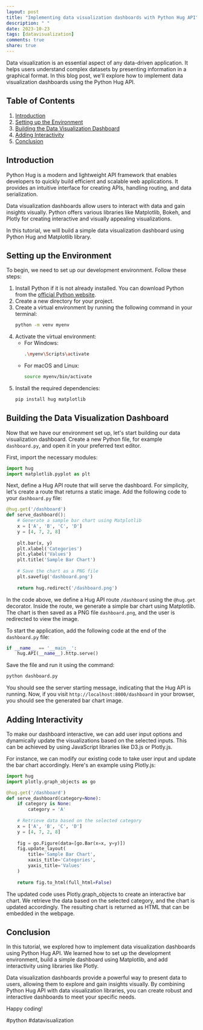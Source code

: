 ```yaml
---
layout: post
title: "Implementing data visualization dashboards with Python Hug API"
description: " "
date: 2023-10-23
tags: [datavisualization]
comments: true
share: true
---
```


Data visualization is an essential aspect of any data-driven application. It helps users understand complex datasets by presenting information in a graphical format. In this blog post, we'll explore how to implement data visualization dashboards using the Python Hug API.

## Table of Contents
1. [Introduction](#introduction)
2. [Setting up the Environment](#setting-up-the-environment)
3. [Building the Data Visualization Dashboard](#building-the-data-visualization-dashboard)
4. [Adding Interactivity](#adding-interactivity)
5. [Conclusion](#conclusion)

## Introduction<a name="introduction"></a>

Python Hug is a modern and lightweight API framework that enables developers to quickly build efficient and scalable web applications. It provides an intuitive interface for creating APIs, handling routing, and data serialization.

Data visualization dashboards allow users to interact with data and gain insights visually. Python offers various libraries like Matplotlib, Bokeh, and Plotly for creating interactive and visually appealing visualizations.

In this tutorial, we will build a simple data visualization dashboard using Python Hug and Matplotlib library.

## Setting up the Environment<a name="setting-up-the-environment"></a>

To begin, we need to set up our development environment. Follow these steps:

1. Install Python if it is not already installed. You can download Python from the [official Python website](https://www.python.org/downloads/).
2. Create a new directory for your project.
3. Create a virtual environment by running the following command in your terminal:
   ```bash
   python -m venv myenv
   ```
4. Activate the virtual environment:
   - For Windows:
     ```bash
     .\myenv\Scripts\activate
     ```
   - For macOS and Linux:
     ```bash
     source myenv/bin/activate
     ```
5. Install the required dependencies:
   ```bash
   pip install hug matplotlib
   ```

## Building the Data Visualization Dashboard<a name="building-the-data-visualization-dashboard"></a>

Now that we have our environment set up, let's start building our data visualization dashboard. Create a new Python file, for example `dashboard.py`, and open it in your preferred text editor.

First, import the necessary modules:
```python
import hug
import matplotlib.pyplot as plt
```

Next, define a Hug API route that will serve the dashboard. For simplicity, let's create a route that returns a static image. Add the following code to your `dashboard.py` file:
```python
@hug.get('/dashboard')
def serve_dashboard():
    # Generate a sample bar chart using Matplotlib
    x = ['A', 'B', 'C', 'D']
    y = [4, 7, 2, 8]
    
    plt.bar(x, y)
    plt.xlabel('Categories')
    plt.ylabel('Values')
    plt.title('Sample Bar Chart')
    
    # Save the chart as a PNG file
    plt.savefig('dashboard.png')
    
    return hug.redirect('/dashboard.png')
```

In the code above, we define a Hug API route `/dashboard` using the `@hug.get` decorator. Inside the route, we generate a simple bar chart using Matplotlib. The chart is then saved as a PNG file `dashboard.png`, and the user is redirected to view the image.

To start the application, add the following code at the end of the `dashboard.py` file:
```python
if __name__ == '__main__':
    hug.API(__name__).http.serve()
```

Save the file and run it using the command:
```bash
python dashboard.py
```

You should see the server starting message, indicating that the Hug API is running. Now, if you visit `http://localhost:8000/dashboard` in your browser, you should see the generated bar chart image.

## Adding Interactivity<a name="adding-interactivity"></a>

To make our dashboard interactive, we can add user input options and dynamically update the visualizations based on the selected inputs. This can be achieved by using JavaScript libraries like D3.js or Plotly.js.

For instance, we can modify our existing code to take user input and update the bar chart accordingly. Here's an example using Plotly.js:

```python
import hug
import plotly.graph_objects as go

@hug.get('/dashboard')
def serve_dashboard(category=None):
    if category is None:
        category = 'A'
    
    # Retrieve data based on the selected category
    x = ['A', 'B', 'C', 'D']
    y = [4, 7, 2, 8]
    
    fig = go.Figure(data=[go.Bar(x=x, y=y)])
    fig.update_layout(
        title='Sample Bar Chart',
        xaxis_title='Categories',
        yaxis_title='Values'
    )
    
    return fig.to_html(full_html=False)
```

The updated code uses Plotly.graph_objects to create an interactive bar chart. We retrieve the data based on the selected category, and the chart is updated accordingly. The resulting chart is returned as HTML that can be embedded in the webpage.

## Conclusion<a name="conclusion"></a>

In this tutorial, we explored how to implement data visualization dashboards using Python Hug API. We learned how to set up the development environment, build a simple dashboard using Matplotlib, and add interactivity using libraries like Plotly.

Data visualization dashboards provide a powerful way to present data to users, allowing them to explore and gain insights visually. By combining Python Hug API with data visualization libraries, you can create robust and interactive dashboards to meet your specific needs.

Happy coding!

\#python #datavisualization